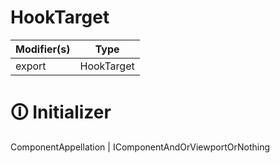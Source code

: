 # HookTarget

| Modifier(s)                            | Type                     |
|----------------------------------------|--------------------------|
| export | HookTarget |

# &#128712; Initializer

ComponentAppellation | IComponentAndOrViewportOrNothing
